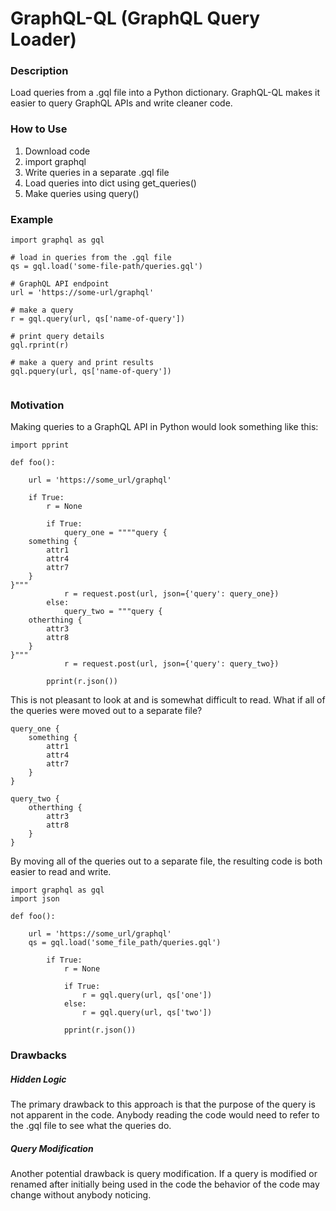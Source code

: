
# GraphQL-QL (GraphQL Query Loader)

### Description
Load queries from a .gql file into a Python dictionary. GraphQL-QL makes it easier to query GraphQL APIs and write cleaner code.

### How to Use
1) Download code
2) import graphql
3) Write queries in a separate .gql file
4) Load queries into dict using get_queries()
5) Make queries using query()

### Example

```
import graphql as gql

# load in queries from the .gql file
qs = gql.load('some-file-path/queries.gql')

# GraphQL API endpoint
url = 'https://some-url/graphql'

# make a query
r = gql.query(url, qs['name-of-query'])

# print query details
gql.rprint(r)

# make a query and print results
gql.pquery(url, qs['name-of-query'])


```

### Motivation
Making queries to a GraphQL API in Python would look something like this:

```
import pprint

def foo():

    url = 'https://some_url/graphql'

    if True:
        r = None
		
        if True:
            query_one = """"query {
    something {
        attr1
        attr4
        attr7
    }
}"""
            r = request.post(url, json={'query': query_one})
        else:
            query_two = """query {
    otherthing {
        attr3
        attr8
    }
}"""	
            r = request.post(url, json={'query': query_two})
	
        pprint(r.json())
```

This is not pleasant to look at and is somewhat difficult to read. 
What if all of the queries were moved out to a separate file?
```
query_one {
    something {
        attr1
        attr4
        attr7
    }
}

query_two {
    otherthing {
        attr3
        attr8
    }
}
```

By moving all of the queries out to a separate file, the resulting code is both easier to read and write.
```
import graphql as gql
import json

def foo():

    url = 'https://some_url/graphql'
    qs = gql.load('some_file_path/queries.gql')
	
        if True:
            r = None
		
            if True:
                r = gql.query(url, qs['one'])
            else:
                r = gql.query(url, qs['two'])
	
            pprint(r.json())
```

### Drawbacks
##### Hidden Logic
The primary drawback to this approach is that the purpose of the query is not apparent in the code. Anybody reading the code would need to refer to the .gql file to see what the queries do.

##### Query Modification
Another potential drawback is query modification. If a query is modified or renamed after initially being used in the code the behavior of the code may change without anybody noticing. 
			
